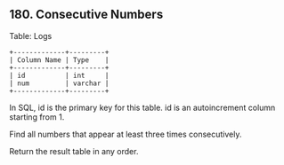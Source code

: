 ## 180. Consecutive Numbers

Table: Logs
```
+-------------+---------+
| Column Name | Type    |
+-------------+---------+
| id          | int     |
| num         | varchar |
+-------------+---------+
```
In SQL, id is the primary key for this table.
id is an autoincrement column starting from 1.

Find all numbers that appear at least three times consecutively.

Return the result table in any order.
